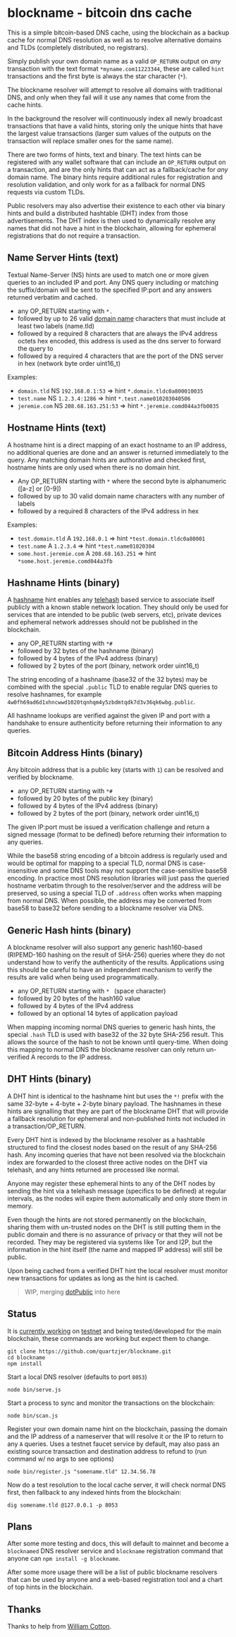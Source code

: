 blockname - bitcoin dns cache
=============================

This is a simple bitcoin-based DNS cache, using the blockchain as a backup cache for normal DNS resolution as well as to resolve alternative domains and TLDs (completely distributed, no registrars).

Simply publish your own domain name as a valid `OP_RETURN` output on *any* transaction with the text format `*myname.com11223344`, these are called `hint` transactions and the first byte is always the star character (`*`).

The blockname resolver will attempt to resolve all domains with traditional DNS, and only when they fail will it use any names that come from the cache hints.

In the background the resolver will continuously index all newly broadcast transactions that have a valid hints, storing only the unique hints that have the largest value transactions (larger sum values of the outputs on the transaction will replace smaller ones for the same name).

There are two forms of hints, text and binary.  The text hints can be registered with any wallet software that can include an `OP_RETURN` output on a transaction, and are the only hints that can act as a fallback/cache for *any* domain name.  The binary hints require additional rules for registration and resolution validation, and only work for as a fallback for normal DNS requests via custom TLDs.

Public resolvers may also advertise their existence to each other via binary hints and build a distributed hashtable (DHT) index from those advertisements. The DHT index is then used to dynamically resolve any names that did not have a hint in the blockchain, allowing for ephemeral registrations that do not require a transaction.

## Name Server Hints (text)

Textual Name-Server (NS) hints are used to match one or more given queries to an included IP and port.  Any DNS query including or matching the suffix/domain will be sent to the specified IP:port and any answers returned verbatim and cached.

* any OP_RETURN starting with `*.`
* followed by up to 26 valid [domain name](http://en.wikipedia.org/wiki/Domain_name) characters that must include at least two labels (name.tld)
* followed by a required 8 characters that are always the IPv4 address octets hex encoded, this address is used as the dns server to forward the query to
* followed by a required 4 characters that are the port of the DNS server in hex (network byte order uint16_t)

Examples:

* `domain.tld` NS `192.168.0.1:53` => hint `*.domain.tldc0a800010035`
* `test.name` NS `1.2.3.4:1286` => hint `*.test.name010203040506`
* `jeremie.com` NS `208.68.163.251:53` => hint `*.jeremie.comd044a3fb0035`


## Hostname Hints (text)

A hostname hint is a direct mapping of an exact hostname to an IP address, no additional queries are done and an answer is returned immediately to the query.  Any matching domain hints are authorative and checked first, hostname hints are only used when there is no domain hint.

* Any OP_RETURN starting with `*` where the second byte is alphanumeric ([a-z] or [0-9])
* followed by up to 30 valid domain name characters with any number of labels
* followed by a required 8 characters of the IPv4 address in hex

Examples:

* `test.domain.tld` A `192.168.0.1` => hint `*test.domain.tldc0a80001`
* `test.name` A `1.2.3.4` => hint `*test.name01020304`
* `some.host.jeremie.com` A `208.68.163.251` => hint `*some.host.jeremie.comd044a3fb`

## Hashname Hints (binary)

A [hashname](https://github.com/telehash/telehash.org/tree/master/v3/hashname) hint enables any [telehash](http://telehash.org) based service to associate itself publicly with a known stable network location.  They should only be used for services that are intended to be public (web servers, etc), private devices and ephemeral network addresses should not be published in the blockchain.

* any OP_RETURN starting with `*#`
* followed by 32 bytes of the hashname (binary)
* followed by 4 bytes of the IPv4 address (binary)
* followed by 2 bytes of the port (binary, network order uint16_t)

The string encoding of a hashname (base32 of the 32 bytes) may be combined with the special `.public` TLD to enable regular DNS queries to resolve hashnames, for example `4w0fh69ad6d1xhncwwd1020tqnhqm4y5zbdmtqdk7d3v36qk6wbg.public`.

All hashname lookups are verified against the given IP and port with a handshake to ensure authenticity before returning their information to any queries.

## Bitcoin Address Hints (binary)

Any bitcoin address that is a public key (starts with `1`) can be resolved and verified by blockname.

* any OP_RETURN starting with `*#`
* followed by 20 bytes of the public key (binary)
* followed by 4 bytes of the IPv4 address (binary)
* followed by 2 bytes of the port (binary, network order uint16_t)

The given IP:port must be issued a verification challenge and return a signed message (format to be defined) before returning their information to any queries.

While the base58 string encoding of a bitcoin address is regularly used and would be optimal for mapping to a special TLD, normal DNS is case-insensitive and some DNS tools may not support the case-sensitive base58 encoding.  In practice most DNS resolution libraries will just pass the queried hostname verbatim through to the resolver/server and the address will be preserved, so using a special TLD of `.address` often works when mapping from normal DNS.  When possible, the address may be converted from base58 to base32 before sending to a blockname resolver via DNS.

## Generic Hash hints (binary)

A blockname resolver will also support any generic hash160-based (RIPEMD-160 hashing on the result of SHA-256) queries where they do not understand how to verify the authenticity of the results.  Applications using this should be careful to have an independent mechanism to verify the results are valid when being used programmatically.

* any OP_RETURN starting with `* ` (space character)
* followed by 20 bytes of the hash160 value
* followed by 4 bytes of the IPv4 address
* followed by an optional 14 bytes of application payload

When mapping incoming normal DNS queries to generic hash hints, the special `.hash` TLD is used with base32 of the 32 byte SHA-256 result.  This allows the source of the hash to not be known until query-time. When doing this mapping to normal DNS the blockname resolver can only return un-verified A records to the IP address.

## DHT Hints (binary)

A DHT hint is identical to the hashname hint but uses the `*!` prefix with the same 32-byte + 4-byte + 2-byte binary payload.  The hashnames in these hints are signalling that they are part of the blockname DHT that will provide a fallback resolution for ephemeral and non-published hints not included in a transaction/OP_RETURN.

Every DHT hint is indexed by the blockname resolver as a hashtable structured to find the closest nodes based on the result of any SHA-256 hash.  Any incoming queries that have not been resolved via the blockchain index are forwarded to the closest three active nodes on the DHT via telehash, and any hints returned are processed like normal.

Anyone may register these ephemeral hints to any of the DHT nodes by sending the hint via a telehash message (specifics to be defined) at regular intervals, as the nodes will expire them automatically and only store them in memory.

Even though the hints are not stored permanently on the blockchain, sharing them with un-trusted nodes on the DHT is still putting them in the public domain and there is no assurance of privacy or that they will not be recorded.  They may be registered via systems like Tor and I2P, but the information in the hint itself (the name and mapped IP address) will still be public.

Upon being cached from a verified DHT hint the local resolver must monitor new transactions for updates as long as the hint is cached.

> WIP, merging [dotPublic](https://github.com/telehash/dotPublic) into here

## Status

It is [currently working](http://testnet.coinsecrets.org/?to=320107.000001) on [testnet](http://blockexplorer.com/testnet/tx/6b6ea2fffa1ad59dc0eb716bf2a8386fe091eb180486e38c9e4a6c7458ec00fa) and being tested/developed for the main blockchain, these commands are working but expect them to change.

```
git clone https://github.com/quartzjer/blockname.git
cd blockname
npm install
```

Start a local DNS resolver (defaults to port `8053`)

```
node bin/serve.js
```

Start a process to sync and monitor the transactions on the blockchain:

```
node bin/scan.js
```

Register your own domain name hint on the blockchain, passing the domain and the IP address of a nameserver that will resolve it or the IP to return to any `A` queries.  Uses a testnet faucet service by default, may also pass an existing source transaction and destination address to refund to (run command w/ no args to see options)

```
node bin/register.js "somename.tld" 12.34.56.78
```

Now do a test resolution to the local cache server, it will check normal DNS first, then fallback to any indexed hints from the blockchain:

```
dig somename.tld @127.0.0.1 -p 8053
```

## Plans

After some more testing and docs, this will default to mainnet and become a `blocknamed` DNS resolver service and `blockname` registration command that anyone can `npm install -g blockname`.

After some more usage there will be a list of public blockname resolvers that can be used by anyone and a web-based registration tool and a chart of top hints in the blockchain.

## Thanks

Thanks to help from [William Cotton](https://github.com/williamcotton/blockcast).
